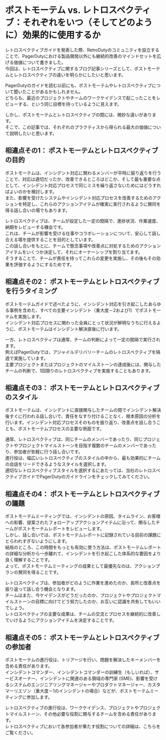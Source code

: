 # ポストモーテム vs. レトロスペクティブ：それぞれをいつ（そしてどのように）効果的に使用するか

レトロスペクティブガイドを発表した際、RetroDutyのコミュニティを設立することで、PagerDutyにおける製品開発以外にも継続的改善のマインドセットを広げる価値について書きました。  
今回は、レトロスペクティブに関するブログ記事シリーズとして、ポストモーテムとレトロスペクティブの違いを明らかにしたいと思います。  

PagerDutyのガイドを読む以前にも、ポストモーテムやレトロスペクティブについて聞いたことがあるかもしれません。  
どちらも、最近のプロジェクトやチームのワークケイデンスで起こったことをレビューする、という同じ目標を持っているように見えます。  

しかし、ポストモーテムとレトロスペクティブの間には、微妙な違いがあります。  
そこで、この記事では、それぞれのプラクティスから得られる最大の価値について説明したいと思います。

## 相違点その1： ポストモーテムとレトロスペクティブの目的
ポストモーテムは、インシデント対応に関わるメンバーが平時に振り返りを行うことで、対応は適切だったか、改善できるところはどこか、そして最も重要な点として、インシデント対応プロセスで同じミスを繰り返さないためにはどうすればよいのかを検討します。  
また、影響を受けたシステムやインシデント対応プロセスを改善するためのアクションを特定し、これらのアクションアイテムが確実に実行されるように賛同を得る話し合いの場でもあります。  

レトロスペクティブは、チームが設定した一定の間隔で、進捗状況、作業速度、納期をレビューする機会です。  
これは、チームが影響を受ける仕事やコラボレーションについて、安心して話し合える場を提供することを目的としています。  
この話し合いをもとに、チームで懸念事項や改善点に対処するためのアクションアイテムをいくつか決定して、それにオーナーシップを割り当てます。  
そうすることで、チームが責任を持ってこれらの変更を実施し、その後もその効果を評価するようにするためです。

## 相違点その2： ポストモーテムとレトロスペクティブを行うタイミング
ポストモーテムガイドで述べたように、インシデント対応を引き起こしたあらゆる事例を含めた、すべての主要インシデント（重大度－2および1）でポストモーテムを実施します。  
インシデント対応プロセスに関わった全員にとって状況が鮮明なうちに行えるように、ポストモーテムはインシデント解決直後に行います。  

一方、レトロスペクティブは通常、チームの判断によって一定の間隔で実行されます。  
例えばPagerDutyでは、アジャイルデリバリーチームのレトロスペクティブを隔週で実施しています。  
主要プロジェクトまたはプロジェクトのマイルストーンの達成後には、関与したチームの判断で、1回限りのレトロスペクティブを実施することもあります。

## 相違点その3： ポストモーテムとレトロスペクティブのスタイル
ポストモーテムは、インシデントに直接関与したチームの間でインシデント解決後すぐに行われる話し合いで、責任をなすり付けることなく、根本原因の分析を行います。インシデント対応プロセスそのものを振り返り、改善点を話し合うことも、ポストモーテムプロセスの主要な側面です。  

通常、レトロスペクティブは、同じチームのメンバーであったり、同じプロジェクトやプロジェクトマイルストーンを目指す複数のチームのメンバーであったり、参加者が気軽に行う話し合いです。  
進行役は、幅広いレトロスペクティブのスタイルの中から、最も効果的にチームの会話をリードできるようなスタイルを選択します。  
適切なレトロスペクティブスタイルを選択するにあたっては、当社のレトロスペクティブガイドでPagerDutyのガイドラインをチェックしてみてください。

## 相違点その4： ポストモーテムとレトロスペクティブの議題
ポストモーテムミーティングでは、インシデントの原因、タイムライン、お客様への影響、提案されたフォローアップアクションアイテムに沿って、関与したチームがポストモーテムレポートをレビューします。  
しかし、話し合いでは、ポストモーテムレポートに記録されている目前の課題にとらわれすぎないようにします。  
結局のところ、この時間をもっとも有効に使う方法は、ポストモーテムレポートの詳細な分析から一歩離れて、インシデントを引き起こした体系的な要因をより良く理解することです。  
よって、ポストモーテムミーティングの成果として最優先なのは、アクションプランの賛同を得ることです。  

レトロスペクティブは、参加者がどのように作業を進めたのか、長所と改善点を振り返って話し合う機会となります。  
チームはまた、今ケイデンスがどうだったのか、プロジェクトやプロジェクトマイルストーンの目標に向けてどう努力したのか、お互いに認識を共有してもいいでしょう。  
レトロスペクティブの主要な成果は、チームの交流とプロセスを継続的に改善していけるようにアクションアイテムを決定することです。

## 相違点その5： ポストモーテムとレトロスペクティブの参加者
ポストモーテムの進行役は、トリアージを行い、問題を解決したキーメンバーを含める責任があります。  
インシデントコマンダー、インシデントコマンダーの訓練生（もしいれば）、サービスオーナー、インシデントに関連のある領域の専門家 (SME)、影響を受けるシステムのエンジニアリングマネージャーやプロダクトマネージャー、カスタマーリエゾン（重大度－1のインシデントの場合）などが、ポストモーテムミーティングに参加します。  

レトロスペクティブの進行役は、ワークケイデンス、プロジェクトやプロジェクトマイルストーン、その他必要な役割に関与するチームを含める責任があります。  
レトロスペクティブにおいて各参加者が果たす役割についての詳細は、こちらをご覧ください。

